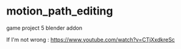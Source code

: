 # motion_path_editing
game project 5 blender addon

If I'm not wrong : https://www.youtube.com/watch?v=CTjXxdkreSc
